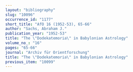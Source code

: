 ```yaml
---
layout: "bibliography"
slug: "10096"
occurrence_id: "1177"
short_title: "AfO 16 (1952-53), 65-66"
author: "Sachs, Abraham J."
publication_year: "1952-53"
title: "The \"Dodekatemoria\" in Babylonian Astrology"
volume_no_: "16"
pages: "65-66"
journal: "Archiv für Orientforschung"
title: "The \"Dodekatemoria\" in Babylonian Astrology"
previous_item: "10099"
---
```

